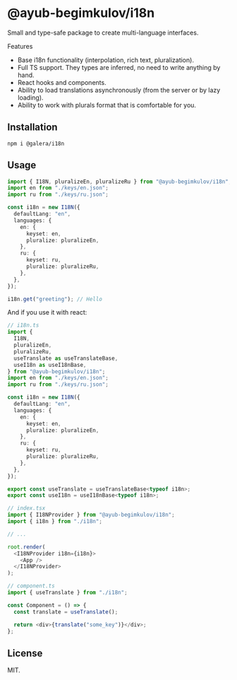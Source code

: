 # @ayub-begimkulov/i18n

Small and type-safe package to create multi-language interfaces.

Features

- Base i18n functionality (interpolation, rich text, pluralization).
- Full TS support. They types are inferred, no need to write anything by hand.
- React hooks and components.
- Ability to load translations asynchronously (from the server or by lazy loading).
- Ability to work with plurals format that is comfortable for you.

## Installation

```shell
npm i @galera/i18n
```

## Usage

```ts
import { I18N, pluralizeEn, pluralizeRu } from "@ayub-begimkulov/i18n";
import en from "./keys/en.json";
import ru from "./keys/ru.json";

const i18n = new I18N({
  defaultLang: "en",
  languages: {
    en: {
      keyset: en,
      pluralize: pluralizeEn,
    },
    ru: {
      keyset: ru,
      pluralize: pluralizeRu,
    },
  },
});

i18n.get("greeting"); // Hello
```

And if you use it with react:

```ts
// i18n.ts
import {
  I18N,
  pluralizeEn,
  pluralizeRu,
  useTranslate as useTranslateBase,
  useI18n as useI18nBase,
} from "@ayub-begimkulov/i18n";
import en from "./keys/en.json";
import ru from "./keys/ru.json";

const i18n = new I18N({
  defaultLang: "en",
  languages: {
    en: {
      keyset: en,
      pluralize: pluralizeEn,
    },
    ru: {
      keyset: ru,
      pluralize: pluralizeRu,
    },
  },
});

export const useTranslate = useTranslateBase<typeof i18n>;
export const useI18n = useI18nBase<typeof i18n>;

// index.tsx
import { I18NProvider } from "@ayub-begimkulov/i18n";
import { i18n } from "./i18n";

// ...

root.render(
  <I18NProvider i18n={i18n}>
    <App />
  </I18NProvider>
);

// component.ts
import { useTranslate } from "./i18n";

const Component = () => {
  const translate = useTranslate();

  return <div>{translate("some_key")}</div>;
};
```

## License

MIT.
